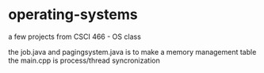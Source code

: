 # operating-systems
a few projects from CSCI 466 - OS class

the job.java and pagingsystem.java is to make a memory management table
the main.cpp is process/thread syncronization
